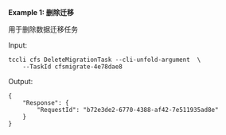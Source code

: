 **Example 1: 删除迁移**

用于删除数据迁移任务

Input: 

```
tccli cfs DeleteMigrationTask --cli-unfold-argument  \
    --TaskId cfsmigrate-4e78dae8
```

Output: 
```
{
    "Response": {
        "RequestId": "b72e3de2-6770-4388-af42-7e511935ad8e"
    }
}
```


